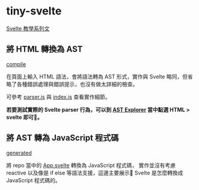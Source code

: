 # tiny-svelte

[Svelte 教學系列文](https://ithelp.ithome.com.tw/users/20103565/ironman/3632)

## 將 HTML 轉換為 AST

[compile](https://kjj6198.github.io/tiny-svelte/site)

在頁面上輸入 HTML 語法，會將語法轉為 AST 形式，實作與 Svelte 略同，但省略了各種錯誤處理與錯誤提示，也沒有做太詳細的檢查。

可參考 [parser.js](https://github.com/kjj6198/tiny-svelte/blob/master/parser.js) 與 [index.js](https://github.com/kjj6198/tiny-svelte/blob/master/index.js) 查看實作細節。

**若要測試實際的 Svelte parser 行為，可以到 [AST Explorer](https://astexplorer.net/) 當中點選 HTML > svelte 即可。**

## 將 AST 轉為 JavaScript 程式碼

[generated](https://kjj6198.github.io/tiny-svelte/site/generated.html)

將 repo 當中的 [App.svelte](https://github.com/kjj6198/tiny-svelte/blob/master/App.svelte) 轉換為 JavaScript 程式碼，
實作並沒有考慮 reactive 以及像是 if else 等語法支援，這邊主要展示 Svelte 是怎麼轉換成 JavaScript 程式碼的。

